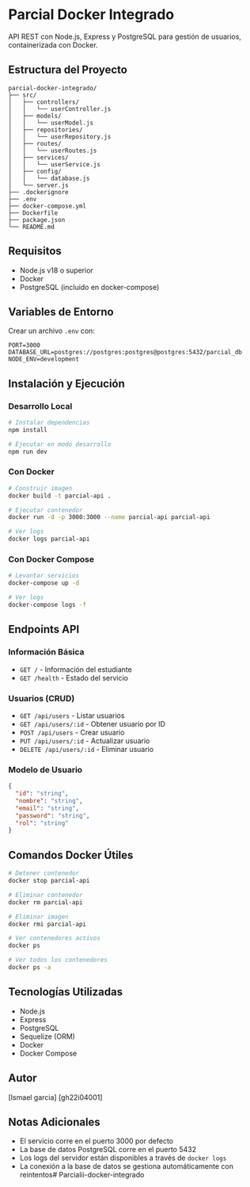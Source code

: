 # Parcial Docker Integrado

API REST con Node.js, Express y PostgreSQL para gestión de usuarios, containerizada con Docker.

## Estructura del Proyecto

```
parcial-docker-integrado/
├── src/
│   ├── controllers/
│   │   └── userController.js
│   ├── models/
│   │   └── userModel.js
│   ├── repositories/
│   │   └── userRepository.js
│   ├── routes/
│   │   └── userRoutes.js
│   ├── services/
│   │   └── userService.js
│   ├── config/
│   │   └── database.js
│   └── server.js
├── .dockerignore
├── .env
├── docker-compose.yml
├── Dockerfile
├── package.json
└── README.md
```

## Requisitos

- Node.js v18 o superior
- Docker
- PostgreSQL (incluido en docker-compose)

## Variables de Entorno

Crear un archivo `.env` con:

```
PORT=3000
DATABASE_URL=postgres://postgres:postgres@postgres:5432/parcial_db
NODE_ENV=development
```

## Instalación y Ejecución

### Desarrollo Local

```bash
# Instalar dependencias
npm install

# Ejecutar en modo desarrollo
npm run dev
```

### Con Docker

```bash
# Construir imagen
docker build -t parcial-api .

# Ejecutar contenedor
docker run -d -p 3000:3000 --name parcial-api parcial-api

# Ver logs
docker logs parcial-api
```

### Con Docker Compose

```bash
# Levantar servicios
docker-compose up -d

# Ver logs
docker-compose logs -f
```

## Endpoints API

### Información Básica
- `GET /` - Información del estudiante
- `GET /health` - Estado del servicio

### Usuarios (CRUD)
- `GET /api/users` - Listar usuarios
- `GET /api/users/:id` - Obtener usuario por ID
- `POST /api/users` - Crear usuario
- `PUT /api/users/:id` - Actualizar usuario
- `DELETE /api/users/:id` - Eliminar usuario

### Modelo de Usuario
```json
{
  "id": "string",
  "nombre": "string",
  "email": "string",
  "password": "string",
  "rol": "string"
}
```

## Comandos Docker Útiles

```bash
# Detener contenedor
docker stop parcial-api

# Eliminar contenedor
docker rm parcial-api

# Eliminar imagen
docker rmi parcial-api

# Ver contenedores activos
docker ps

# Ver todos los contenedores
docker ps -a
```

## Tecnologías Utilizadas

- Node.js
- Express
- PostgreSQL
- Sequelize (ORM)
- Docker
- Docker Compose

## Autor

[Ismael garcia]
[gh22i04001]

## Notas Adicionales

- El servicio corre en el puerto 3000 por defecto
- La base de datos PostgreSQL corre en el puerto 5432
- Los logs del servidor están disponibles a través de `docker logs`
- La conexión a la base de datos se gestiona automáticamente con reintentos#   P a r c i a l i i - d o c k e r - i n t e g r a d o  
 
